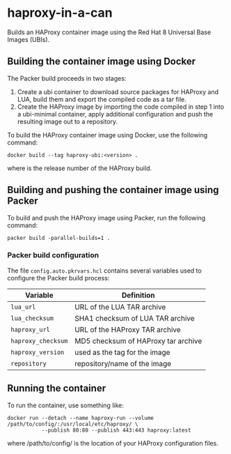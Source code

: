 # haproxy-in-a-can

Builds an HAProxy container image using the Red Hat 8 Universal Base Images (UBIs). 

## Building the container image using Docker
The Packer build proceeds in two stages:
1. Create a ubi container to download source packages for HAProxy and LUA, build them and
export the compiled code as a tar file.
2. Create the HAProxy image by importing the code compiled in step 1 into a ubi-minimal
container, apply additional configuration and push the resulting image out to a repository.

To build the HAProxy container image using Docker, use the following command:
```
docker build --tag haproxy-ubi:<version> .
```
where <version> is the release number of the HAProxy build.

## Building and pushing the container image using Packer
To build and push the HAProxy image using Packer, run the following command:
```
packer build -parallel-builds=1 .
```
### Packer build configuration
The file `config.auto.pkrvars.hcl` contains several variables used to configure the Packer build
process:

|Variable|Definition|
|-----|-----|
|`lua_url`|URL of the LUA TAR archive|
|`lua_checksum`|SHA1 checksum of LUA TAR archive|
|`haproxy_url`|URL of the HAProxy TAR archive|
|`haproxy_checksum`|MD5 checksum of HAProxy tar archive|
|`haproxy_version`|used as the tag for the image|
|`repository`|repository/name of the image|

## Running the container
To run the container, use something like:
```
docker run --detach --name haproxy-run --volume /path/to/config/:/usr/local/etc/haproxy/ \
           --publish 80:80 --publish 443:443 haproxy:latest
```
where /path/to/config/ is the location of your HAProxy configuration files.